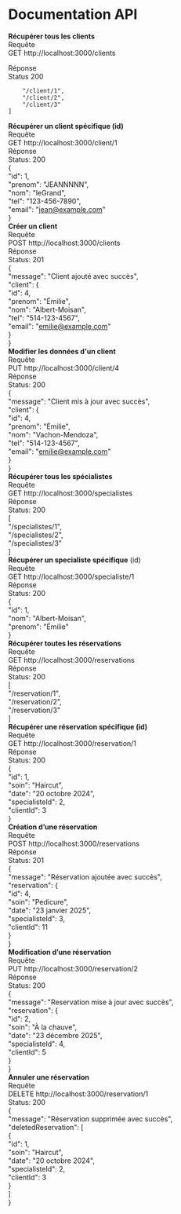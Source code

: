 # Documentation API

__Récupérer tous les clients__  
Requête  
GET http://localhost:3000/clients 
  
Réponse  
Status 200  

```[  
    "/client/1",  
    "/client/2",  
    "/client/3"  
]
```

__Récupérer un client spécifique (id)__  
Requête  
GET http://localhost:3000/client/1  
Réponse   
Status: 200  
{  
    "id": 1,  
    "prenom": "JEANNNNN",  
    "nom": "leGrand",  
    "tel": "123-456-7890",  
    "email": "jean@example.com"  
}  
__Créer un client__  
Requête  
POST http://localhost:3000/clients  
Réponse  
Status: 201  
{  
    "message": "Client ajouté avec succès",  
    "client": {  
        "id": 4,  
        "prenom": "Émilie",  
        "nom": "Albert-Moisan",  
        "tel": "514-123-4567",  
        "email": "emilie@example.com"  
    }  
}  
__Modifier les données d'un client__  
Requête  
PUT http://localhost:3000/client/4  
Réponse  
Status: 200  
{  
    "message": "Client mis à jour avec succès",  
    "client": {  
        "id": 4,  
        "prenom": "Émilie",  
        "nom": "Vachon-Mendoza",  
        "tel": "514-123-4567",  
        "email": "emilie@example.com"  
    }  
}  
__Récupérer tous les spécialistes__  
Requête  
GET http://localhost:3000/specialistes  
Réponse  
Status: 200  
[  
    "/specialistes/1",  
    "/specialistes/2",  
    "/specialistes/3"  
]  
__Récupérer un specialiste spécifique__ (id)  
Requête  
GET http://localhost:3000/specialiste/1  
Réponse  
Status: 200  
{  
    "id": 1,  
    "nom": "Albert-Moisan",  
    "prenom": "Émilie"  
}  
__Récupérer toutes les réservations__  
Requête  
GET http://localhost:3000/reservations  
Réponse  
Status: 200  
[  
    "/reservation/1",  
    "/reservation/2",  
    "/reservation/3"  
]  
__Récupérer une réservation spécifique (id)__  
Requête  
GET http://localhost:3000/reservation/1  
Réponse  
Status: 200  
{  
    "id": 1,  
    "soin": "Haircut",  
    "date": "20 octobre 2024",  
    "specialisteId": 2,  
    "clientId": 3  
}  
__Création d’une réservation__  
Requête  
POST http://localhost:3000/reservations  
Réponse  
Status: 201  
{  
    "message": "Réservation ajoutée avec succès",  
    "reservation": {  
        "id": 4,  
        "soin": "Pedicure",  
        "date": "23  janvier 2025",  
        "specialisteId": 3,  
        "clientId": 11  
    }  
}  
__Modification d’une réservation__  
Requête  
PUT http://localhost:3000/reservation/2  
Réponse  
Status: 200  
{  
    "message": "Reservation mise à jour avec succès",  
    "reservation": {  
        "id": 2,  
        "soin": "À la chauve",  
        "date": "23  décembre 2025",  
        "specialisteId": 4,  
        "clientId": 5  
    }  
}  
__Annuler une réservation__  
Requête  
DELETE http://localhost:3000/reservation/1  
Status: 200  
{  
    "message": "Réservation supprimée avec succès",  
    "deletedReservation": [  
        {  
            "id": 1,  
            "soin": "Haircut",  
            "date": "20 octobre 2024",  
            "specialisteId": 2,  
            "clientId": 3  
        }  
    ]  
}  
